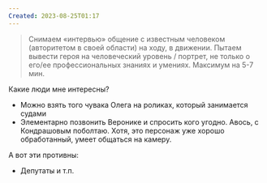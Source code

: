 ```yaml
---
Created: 2023-08-25T01:17
---
```

> Снимаем «интервью» общение с известным человеком (авторитетом в своей области) на ходу, в движении. Пытаем вывести героя на человеческий уровень / портрет, не только о его/ее профессиональных знаниях и умениях. Максимум на 5-7 мин.

Какие люди мне интересны?

- Можно взять того чувака Олега на роликах, который занимается судами
- Элементарно позвонить Веронике и спросить кого угодно. Авось, с Кондрашовым поболтаю. Хотя, это персонаж уже хорошо обработанный, умеет общаться на камеру.

А вот эти противны:

- Депутаты и т.п.